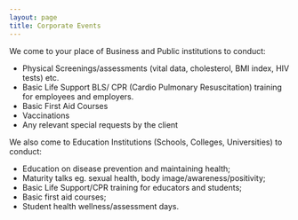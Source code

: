 ```yaml
---
layout: page
title: Corporate Events
---
```


We come to your place of Business and Public institutions to conduct:
* Physical Screenings/assessments (vital data, cholesterol, BMI index, HIV tests) etc.
* Basic Life Support BLS/ CPR (Cardio Pulmonary Resuscitation) training for employees and employers.
* Basic First Aid Courses 
* Vaccinations
* Any relevant special requests by the client


We also come to Education Institutions (Schools, Colleges, Universities) to conduct:
* Education on disease prevention and maintaining health;
* Maturity talks eg. sexual health, body image/awareness/positivity;
* Basic Life Support/CPR training for educators and students;
* Basic first aid courses;
* Student health wellness/assessment days.